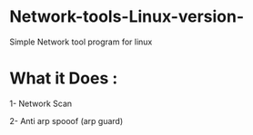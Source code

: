# Network-tools-Linux-version-
Simple Network tool program for linux 
# What it Does : 
1- Network Scan 




2- Anti arp spooof (arp guard) 
